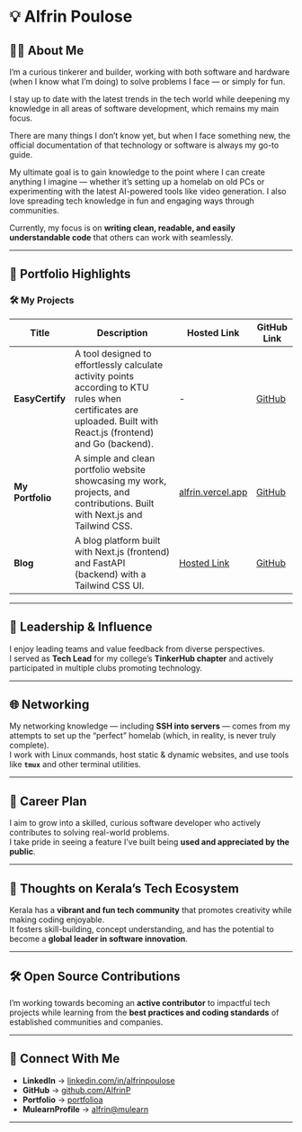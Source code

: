 # 💡 Alfrin Poulose

## 👨‍💻 About Me

I’m a curious tinkerer and builder, working with both software and hardware (when I know what I’m doing) to solve problems I face — or simply for fun.  

I stay up to date with the latest trends in the tech world while deepening my knowledge in all areas of software development, which remains my main focus.  

There are many things I don’t know yet, but when I face something new, the official documentation of that technology or software is always my go-to guide.  

My ultimate goal is to gain knowledge to the point where I can create anything I imagine — whether it’s setting up a homelab on old PCs or experimenting with the latest AI-powered tools like video generation. I also love spreading tech knowledge in fun and engaging ways through communities.  

Currently, my focus is on **writing clean, readable, and easily understandable code** that others can work with seamlessly.  

---

## 🚀 Portfolio Highlights

### 🛠 My Projects

| Title | Description | Hosted Link | GitHub Link |
|-------|-------------|-------------|-------------|
| **EasyCertify** | A tool designed to effortlessly calculate activity points according to KTU rules when certificates are uploaded. Built with React.js (frontend) and Go (backend). | - | [GitHub](https://github.com/AlfrinP/EasyCertify) |
| **My Portfolio** | A simple and clean portfolio website showcasing my work, projects, and contributions. Built with Next.js and Tailwind CSS. | [alfrin.vercel.app](https://alfrin.vercel.app/) | [GitHub](https://github.com/AlfrinP/portfolio) |
| **Blog** | A blog platform built with Next.js (frontend) and FastAPI (backend) with a Tailwind CSS UI. | [Hosted Link](https://blog-nextjs.appwrite.network/) | [GitHub](https://github.com/AlfrinP/Blog) |

---

## 📌 Leadership & Influence

I enjoy leading teams and value feedback from diverse perspectives.  
I served as **Tech Lead** for my college’s **TinkerHub chapter** and actively participated in multiple clubs promoting technology.  

---

## 🌐 Networking

My networking knowledge — including **SSH into servers** — comes from my attempts to set up the “perfect” homelab (which, in reality, is never truly complete).  
I work with Linux commands, host static & dynamic websites, and use tools like **`tmux`** and other terminal utilities.  

---

## 🎯 Career Plan

I aim to grow into a skilled, curious software developer who actively contributes to solving real-world problems.  
I take pride in seeing a feature I’ve built being **used and appreciated by the public**.  

---

## 💭 Thoughts on Kerala’s Tech Ecosystem

Kerala has a **vibrant and fun tech community** that promotes creativity while making coding enjoyable.  
It fosters skill-building, concept understanding, and has the potential to become a **global leader in software innovation**.  

---

## 🛠 Open Source Contributions

I’m working towards becoming an **active contributor** to impactful tech projects while learning from the **best practices and coding standards** of established communities and companies.  

---

## 🔗 Connect With Me

- **LinkedIn** → [linkedin.com/in/alfrinpoulose](https://www.linkedin.com/in/alfrinpoulose)  
- **GitHub** → [github.com/AlfrinP](https://github.com/AlfrinP)
- **Portfolio** → [portfolioa](https://alfrin.vercel.app)
- **MulearnProfile** → [alfrin@mulearn](https://app.mulearn.org/profile/alfrinpoulose@mulearn)

---
